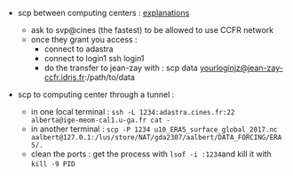 - scp between computing centers : [explanations](https://dci.dci-gitlab.cines.fr/webextranet/data_and_storage/index.html#between-computing-site-ccfr)
  - ask to svp@cines (the fastest) to be allowed to use CCFR network
  - once they grant you access :
    - connect to adastra
    - connect to login1 ssh login1
    - do the transfer to jean-zay with : scp data yourloginjz@jean-zay-ccfr.idris.fr:/path/to/data 

- scp to computing center through a tunnel :
  - in one local terminal : ```ssh -L 1234:adastra.cines.fr:22 alberta@ige-meom-cal1.u-ga.fr cat -```
  - in another terminal : ```scp -P 1234 u10_ERA5_surface_global_2017.nc aalbert@127.0.1:/lus/store/NAT/gda2307/aalbert/DATA_FORCING/ERA5/. ```
  - clean the ports : get the process with ```lsof -i :1234```and kill it with ```kill -9 PID```
